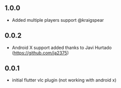 ## 1.0.0
* Added multiple players support @kraigspear

## 0.0.2
* Android X support added thanks to Javi Hurtado (https://github.com/ja2375)

## 0.0.1

* initial flutter vlc plugin (not working with android x)